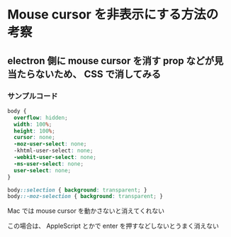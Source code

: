 # Mouse cursor を非表示にする方法の考察

## electron 側に mouse cursor を消す prop などが見当たらないため、 CSS で消してみる

### サンプルコード


```css
body {
  overflow: hidden;
  width: 100%;
  height: 100%;
  cursor: none;
  -moz-user-select: none;
  -khtml-user-select: none;
  -webkit-user-select: none;
  -ms-user-select: none;
  user-select: none;
}

body::selection { background: transparent; }
body::-moz-selection { background: transparent; }
```

Mac では mouse cursor を動かさないと消えてくれない

この場合は、 AppleScript とかで enter を押すなどしないとうまく消えない
